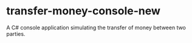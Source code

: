 # transfer-money-console-new
A C# console application simulating the transfer of money between two parties.
